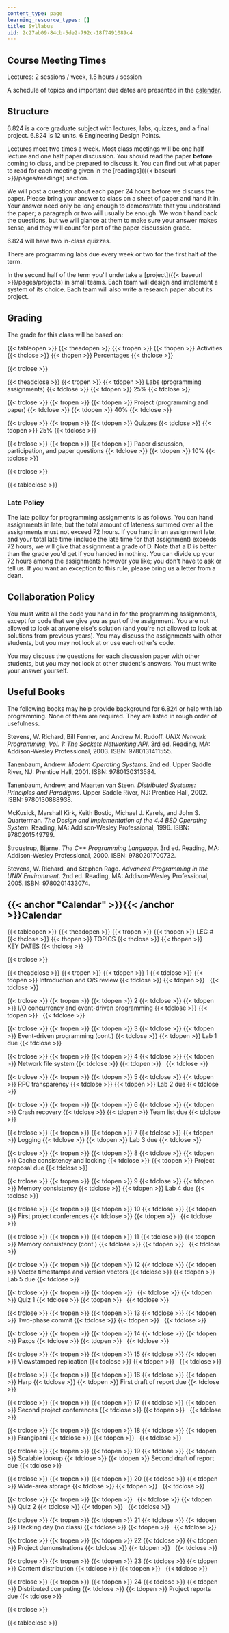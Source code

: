 ```yaml
---
content_type: page
learning_resource_types: []
title: Syllabus
uid: 2c27ab09-84cb-5de2-792c-18f7491089c4
---
```


Course Meeting Times
--------------------

Lectures: 2 sessions / week, 1.5 hours / session

A schedule of topics and important due dates are presented in the [calendar](#Calendar).

Structure
---------

6.824 is a core graduate subject with lectures, labs, quizzes, and a final project. 6.824 is 12 units. 6 Engineering Design Points.

Lectures meet two times a week. Most class meetings will be one half lecture and one half paper discussion. You should read the paper **before** coming to class, and be prepared to discuss it. You can find out what paper to read for each meeting given in the [readings]({{< baseurl >}}/pages/readings) section.

We will post a question about each paper 24 hours before we discuss the paper. Please bring your answer to class on a sheet of paper and hand it in. Your answer need only be long enough to demonstrate that you understand the paper; a paragraph or two will usually be enough. We won't hand back the questions, but we will glance at them to make sure your answer makes sense, and they will count for part of the paper discussion grade.

6.824 will have two in-class quizzes.

There are programming labs due every week or two for the first half of the term.

In the second half of the term you'll undertake a [project]({{< baseurl >}}/pages/projects) in small teams. Each team will design and implement a system of its choice. Each team will also write a research paper about its project.

Grading
-------

The grade for this class will be based on:

{{< tableopen >}}
{{< theadopen >}}
{{< tropen >}}
{{< thopen >}}
Activities
{{< thclose >}}
{{< thopen >}}
Percentages
{{< thclose >}}

{{< trclose >}}

{{< theadclose >}}
{{< tropen >}}
{{< tdopen >}}
Labs (programming assignments)
{{< tdclose >}}
{{< tdopen >}}
25%
{{< tdclose >}}

{{< trclose >}}
{{< tropen >}}
{{< tdopen >}}
Project (programming and paper)
{{< tdclose >}}
{{< tdopen >}}
40%
{{< tdclose >}}

{{< trclose >}}
{{< tropen >}}
{{< tdopen >}}
Quizzes
{{< tdclose >}}
{{< tdopen >}}
25%
{{< tdclose >}}

{{< trclose >}}
{{< tropen >}}
{{< tdopen >}}
Paper discussion, participation, and paper questions
{{< tdclose >}}
{{< tdopen >}}
10%
{{< tdclose >}}

{{< trclose >}}

{{< tableclose >}}

### Late Policy

The late policy for programming assignments is as follows. You can hand assignments in late, but the total amount of lateness summed over all the assignments must not exceed 72 hours. If you hand in an assignment late, and your total late time (include the late time for that assignment) exceeds 72 hours, we will give that assignment a grade of D. Note that a D is better than the grade you'd get if you handed in nothing. You can divide up your 72 hours among the assignments however you like; you don't have to ask or tell us. If you want an exception to this rule, please bring us a letter from a dean.

Collaboration Policy
--------------------

You must write all the code you hand in for the programming assignments, except for code that we give you as part of the assignment. You are not allowed to look at anyone else's solution (and you're not allowed to look at solutions from previous years). You may discuss the assignments with other students, but you may not look at or use each other's code.

You may discuss the questions for each discussion paper with other students, but you may not look at other student's answers. You must write your answer yourself.

Useful Books
------------

The following books may help provide background for 6.824 or help with lab programming. None of them are required. They are listed in rough order of usefulness.

Stevens, W. Richard, Bill Fenner, and Andrew M. Rudoff. _UNIX Network Programming, Vol. 1: The Sockets Networking API_. 3rd ed. Reading, MA: Addison-Wesley Professional, 2003. ISBN: 9780131411555.

Tanenbaum, Andrew. _Modern Operating Systems_. 2nd ed. Upper Saddle River, NJ: Prentice Hall, 2001. ISBN: 9780130313584.

Tanenbaum, Andrew, and Maarten van Steen. _Distributed Systems: Principles and Paradigms_. Upper Saddle River, NJ: Prentice Hall, 2002. ISBN: 9780130888938.

McKusick, Marshall Kirk, Keith Bostic, Michael J. Karels, and John S. Quarterman. _The Design and Implementation of the 4.4 BSD Operating System_. Reading, MA: Addison-Wesley Professional, 1996. ISBN: 9780201549799.

Stroustrup, Bjarne. _The C++ Programming Language_. 3rd ed. Reading, MA: Addison-Wesley Professional, 2000. ISBN: 9780201700732.

Stevens, W. Richard, and Stephen Rago. _Advanced Programming in the UNIX Environment_. 2nd ed. Reading, MA: Addison-Wesley Professional, 2005. ISBN: 9780201433074.

{{< anchor "Calendar" >}}{{< /anchor >}}Calendar
------------------------------------------------

{{< tableopen >}}
{{< theadopen >}}
{{< tropen >}}
{{< thopen >}}
LEC #
{{< thclose >}}
{{< thopen >}}
TOPICS
{{< thclose >}}
{{< thopen >}}
KEY DATES
{{< thclose >}}

{{< trclose >}}

{{< theadclose >}}
{{< tropen >}}
{{< tdopen >}}
1
{{< tdclose >}}
{{< tdopen >}}
Introduction and O/S review
{{< tdclose >}}
{{< tdopen >}}
 
{{< tdclose >}}

{{< trclose >}}
{{< tropen >}}
{{< tdopen >}}
2
{{< tdclose >}}
{{< tdopen >}}
I/O concurrency and event-driven programming
{{< tdclose >}}
{{< tdopen >}}
 
{{< tdclose >}}

{{< trclose >}}
{{< tropen >}}
{{< tdopen >}}
3
{{< tdclose >}}
{{< tdopen >}}
Event-driven programming (cont.)
{{< tdclose >}}
{{< tdopen >}}
Lab 1 due
{{< tdclose >}}

{{< trclose >}}
{{< tropen >}}
{{< tdopen >}}
4
{{< tdclose >}}
{{< tdopen >}}
Network file system
{{< tdclose >}}
{{< tdopen >}}
 
{{< tdclose >}}

{{< trclose >}}
{{< tropen >}}
{{< tdopen >}}
5
{{< tdclose >}}
{{< tdopen >}}
RPC transparency
{{< tdclose >}}
{{< tdopen >}}
Lab 2 due
{{< tdclose >}}

{{< trclose >}}
{{< tropen >}}
{{< tdopen >}}
6
{{< tdclose >}}
{{< tdopen >}}
Crash recovery
{{< tdclose >}}
{{< tdopen >}}
Team list due
{{< tdclose >}}

{{< trclose >}}
{{< tropen >}}
{{< tdopen >}}
7
{{< tdclose >}}
{{< tdopen >}}
Logging
{{< tdclose >}}
{{< tdopen >}}
Lab 3 due
{{< tdclose >}}

{{< trclose >}}
{{< tropen >}}
{{< tdopen >}}
8
{{< tdclose >}}
{{< tdopen >}}
Cache consistency and locking
{{< tdclose >}}
{{< tdopen >}}
Project proposal due
{{< tdclose >}}

{{< trclose >}}
{{< tropen >}}
{{< tdopen >}}
9
{{< tdclose >}}
{{< tdopen >}}
Memory consistency
{{< tdclose >}}
{{< tdopen >}}
Lab 4 due
{{< tdclose >}}

{{< trclose >}}
{{< tropen >}}
{{< tdopen >}}
10
{{< tdclose >}}
{{< tdopen >}}
First project conferences
{{< tdclose >}}
{{< tdopen >}}
 
{{< tdclose >}}

{{< trclose >}}
{{< tropen >}}
{{< tdopen >}}
11
{{< tdclose >}}
{{< tdopen >}}
Memory consistency (cont.)
{{< tdclose >}}
{{< tdopen >}}
 
{{< tdclose >}}

{{< trclose >}}
{{< tropen >}}
{{< tdopen >}}
12
{{< tdclose >}}
{{< tdopen >}}
Vector timestamps and version vectors
{{< tdclose >}}
{{< tdopen >}}
Lab 5 due
{{< tdclose >}}

{{< trclose >}}
{{< tropen >}}
{{< tdopen >}}
 
{{< tdclose >}}
{{< tdopen >}}
Quiz 1
{{< tdclose >}}
{{< tdopen >}}
 
{{< tdclose >}}

{{< trclose >}}
{{< tropen >}}
{{< tdopen >}}
13
{{< tdclose >}}
{{< tdopen >}}
Two-phase commit
{{< tdclose >}}
{{< tdopen >}}
 
{{< tdclose >}}

{{< trclose >}}
{{< tropen >}}
{{< tdopen >}}
14
{{< tdclose >}}
{{< tdopen >}}
Paxos
{{< tdclose >}}
{{< tdopen >}}
 
{{< tdclose >}}

{{< trclose >}}
{{< tropen >}}
{{< tdopen >}}
15
{{< tdclose >}}
{{< tdopen >}}
Viewstamped replication
{{< tdclose >}}
{{< tdopen >}}
 
{{< tdclose >}}

{{< trclose >}}
{{< tropen >}}
{{< tdopen >}}
16
{{< tdclose >}}
{{< tdopen >}}
Harp
{{< tdclose >}}
{{< tdopen >}}
First draft of report due
{{< tdclose >}}

{{< trclose >}}
{{< tropen >}}
{{< tdopen >}}
17
{{< tdclose >}}
{{< tdopen >}}
Second project conferences
{{< tdclose >}}
{{< tdopen >}}
 
{{< tdclose >}}

{{< trclose >}}
{{< tropen >}}
{{< tdopen >}}
18
{{< tdclose >}}
{{< tdopen >}}
Frangipani
{{< tdclose >}}
{{< tdopen >}}
 
{{< tdclose >}}

{{< trclose >}}
{{< tropen >}}
{{< tdopen >}}
19
{{< tdclose >}}
{{< tdopen >}}
Scalable lookup
{{< tdclose >}}
{{< tdopen >}}
Second draft of report due
{{< tdclose >}}

{{< trclose >}}
{{< tropen >}}
{{< tdopen >}}
20
{{< tdclose >}}
{{< tdopen >}}
Wide-area storage
{{< tdclose >}}
{{< tdopen >}}
 
{{< tdclose >}}

{{< trclose >}}
{{< tropen >}}
{{< tdopen >}}
 
{{< tdclose >}}
{{< tdopen >}}
Quiz 2
{{< tdclose >}}
{{< tdopen >}}
 
{{< tdclose >}}

{{< trclose >}}
{{< tropen >}}
{{< tdopen >}}
21
{{< tdclose >}}
{{< tdopen >}}
Hacking day (no class)
{{< tdclose >}}
{{< tdopen >}}
 
{{< tdclose >}}

{{< trclose >}}
{{< tropen >}}
{{< tdopen >}}
22
{{< tdclose >}}
{{< tdopen >}}
Project demonstrations
{{< tdclose >}}
{{< tdopen >}}
 
{{< tdclose >}}

{{< trclose >}}
{{< tropen >}}
{{< tdopen >}}
23
{{< tdclose >}}
{{< tdopen >}}
Content distribution
{{< tdclose >}}
{{< tdopen >}}
 
{{< tdclose >}}

{{< trclose >}}
{{< tropen >}}
{{< tdopen >}}
24
{{< tdclose >}}
{{< tdopen >}}
Distributed computing
{{< tdclose >}}
{{< tdopen >}}
Project reports due
{{< tdclose >}}

{{< trclose >}}

{{< tableclose >}}